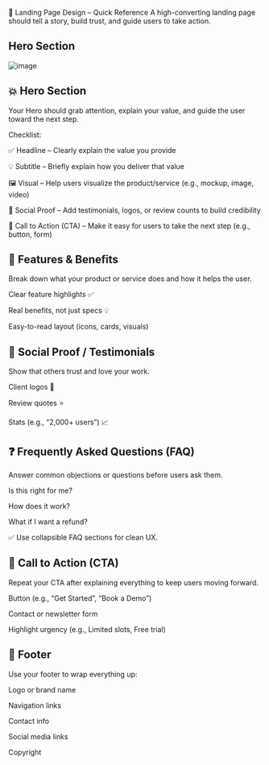 🧩 Landing Page Design – Quick Reference
A high-converting landing page should tell a story, build trust, and guide users to take action.
## Hero Section

![image](https://github.com/user-attachments/assets/21117f54-7c7d-47a5-a739-643124bed541)

## 💥 Hero Section
Your Hero should grab attention, explain your value, and guide the user toward the next step.

Checklist:

✅ Headline – Clearly explain the value you provide

💡 Subtitle – Briefly explain how you deliver that value

🖼️ Visual – Help users visualize the product/service (e.g., mockup, image, video)

🧠 Social Proof – Add testimonials, logos, or review counts to build credibility

🎯 Call to Action (CTA) – Make it easy for users to take the next step (e.g., button, form)


## 🚀 Features & Benefits
Break down what your product or service does and how it helps the user.

Clear feature highlights ✅

Real benefits, not just specs 💡

Easy-to-read layout (icons, cards, visuals)


## 🌟 Social Proof / Testimonials
Show that others trust and love your work.

Client logos 🏢

Review quotes ⭐

Stats (e.g., “2,000+ users”) 📈


## ❓ Frequently Asked Questions (FAQ)
Answer common objections or questions before users ask them.

Is this right for me?

How does it work?

What if I want a refund?

✅ Use collapsible FAQ sections for clean UX.


## 🚨 Call to Action (CTA)
Repeat your CTA after explaining everything to keep users moving forward.

Button (e.g., “Get Started”, “Book a Demo”)

Contact or newsletter form

Highlight urgency (e.g., Limited slots, Free trial)

##  🦶 Footer
Use your footer to wrap everything up:

Logo or brand name

Navigation links

Contact info

Social media links

Copyright
